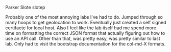 Parker Slote
slotep 

Probably one of the most annoying labs I've had to do. Jumped through
so many hoops to get geolocation to work. Eventually just created a 
self signed certifacte for local host. Also I feel like the lab itself
had me spend more time on formatting the correct JSON format that actually
figuring out how to use an API call. Other than that, was pretty easy, 
was pretty similar to last lab. Only had to visit the bootstrap documentation
for the col-md-X formats.